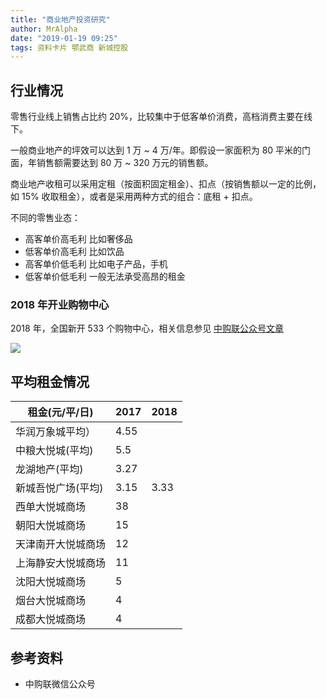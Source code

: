 ```yaml
---
title: "商业地产投资研究"
author: MrAlpha
date: "2019-01-19 09:25"
tags: 资料卡片 鄂武商 新城控股
---
```


## 行业情况

零售行业线上销售占比约 20%，比较集中于低客单价消费，高档消费主要在线下。

一般商业地产的坪效可以达到 1 万 ~ 4 万/年。即假设一家面积为 80 平米的门面，年销售额需要达到 80 万 ~ 320 万元的销售额。

商业地产收租可以采用定租（按面积固定租金）、扣点（按销售额以一定的比例，如 15% 收取租金），或者是采用两种方式的组合：底租 + 扣点。

不同的零售业态：

- 高客单价高毛利 比如奢侈品
- 低客单价高毛利 比如饮品
- 高客单价低毛利 比如电子产品，手机
- 低客单价低毛利 一般无法承受高昂的租金

### 2018 年开业购物中心

2018 年，全国新开 533 个购物中心，相关信息参见 [中购联公众号文章](https://mp.weixin.qq.com/s?timestamp=1547865952&src=3&ver=1&signature=P2btDeyuNYziqtc8xa8JmnqpHSJOK*ae5xSO9JTyRvSlWrRXehkvAZ4OZQzOSb*-KnO2gHIJazPfc-TKMKcDaGW7iLYJfyWItWNLvxdBkrPNTyXVJFKqucM2q*rKBBFi*CKo5GdD5-PT5OBY4WPKaovCSiC2LhhG3p*zNLRB9vw=)

![](https://netimages.oss-cn-beijing.aliyuncs.com/img/20190119105622.png)

## 平均租金情况

| 租金(元/平/日)     | 2017 | 2018 |
| ------------------ | ---- | ---- |
| 华润万象城平均）   | 4.55 |      |
| 中粮大悦城(平均)   | 5.5  |      |
| 龙湖地产(平均)     | 3.27 |      |
| 新城吾悦广场(平均) | 3.15 | 3.33 |
| 西单大悦城商场     | 38   |      |
| 朝阳大悦城商场     | 15   |      |
| 天津南开大悦城商场 | 12   |      |
| 上海静安大悦城商场 | 11   |      |
| 沈阳大悦城商场     | 5    |      |
| 烟台大悦城商场     | 4    |      |
| 成都大悦城商场     | 4    |      |

## 参考资料

- 中购联微信公众号
